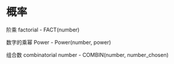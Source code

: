 # 概率

阶乘 factorial - FACT(number)

数字的乘幂 Power - Power(number, power)

组合数 combinatorial number - COMBIN(number, number_chosen)

